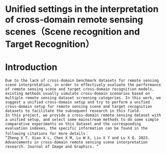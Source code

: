 # Unified settings in the interpretation of cross-domain remote sensing scenes（Scene recognition and Target Recognition）
# Introduction
    Due to the lack of cross-domain benchmark datasets for remote sensing scene interpretation, in order to effectively evaluate the performance of remote sensing scene and target cross-domain recognition models, existing methods usually simulate cross-domain scenarios based on multiple remote sensing dataset screening categories. In this work, we suggest a unified cross-domain setup and try to perform a unified cross-domain setup for remote sensing scene and target recognition datasets to facilitate the subsequent research in this field.
    In this project, we provide a cross-domain remote sensing dataset with a unified setup, and select some mainstream methods to do some simple comparative experiments on this dataset and the corresponding evaluation indexes, the specific information can be found in the following citations for more details：
    “Zheng X T, Xiao X L, Chen X M, Lu W X, Liu X Y and Lu X Q. 2023. Advancements in cross-domain remote sensing scene interpretation research. Journal of Image and Graphics. ”
